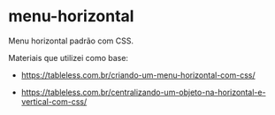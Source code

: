 # menu-horizontal
Menu horizontal padrão com CSS.

Materiais que utilizei como base:
- https://tableless.com.br/criando-um-menu-horizontal-com-css/

- https://tableless.com.br/centralizando-um-objeto-na-horizontal-e-vertical-com-css/